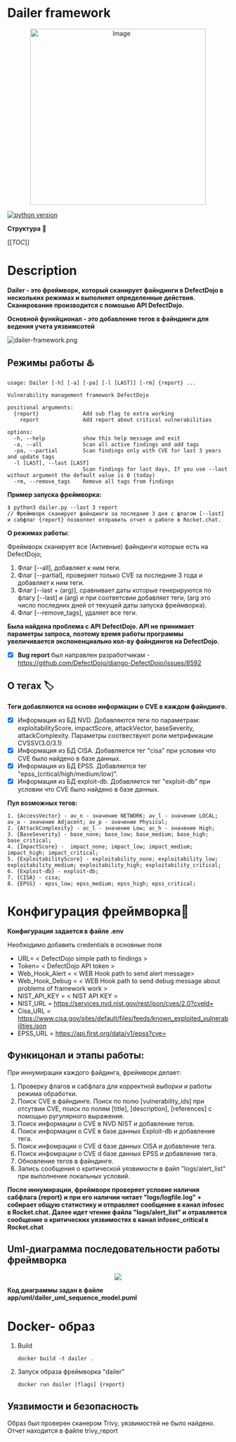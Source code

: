 # Dailer framework

<p align="center">
      <img src="app/images/Dailer.png" alt="Image" width="400" />
</p>

[![python version](https://img.shields.io/badge/Python-3.11%2B-brightgreen)](https://www.python.org/downloads/)

**Структура** 📄

[[_TOC_]]

# Description
**Dailer - это фреймворк, который сканирует файндинги в DefectDojo в нескольких режимах и выполняет определенные действия. Сканирование производится с помошью API DefectDojo.** 

**Основной функйционал - это добавление тегов в файндинги для ведения учета уязвимсотей**

![dailer-framework.png](app/images/dailer-framework.png)

## Режимы работы ♨️
```console
usage: Dailer [-h] [-a] [-pa] [-l [LAST]] [-rm] {report} ...

Vulnerability management framework DefectDojo

positional arguments:
  {report}              Add sub flag to extra working
    report              Add report about critical vulnerabilities

options:
  -h, --help            show this help message and exit
  -a, --all             Scan all active findings and add tags
  -pa, --partial        Scan findings only with CVE for last 3 years and update tags
  -l [LAST], --last [LAST]
                        Scan findings for last days, If you use --last without argument the default value is 0 (today)
  -rm, --remove_tags    Remove all tags from findings

```
**Пример запуска фреймворка:**
```console
$ python3 dailer.py --last 3 report 
// Фреймворк сканирует файндинги за последние 3 дня с флагом [--last] и сабфлаг {report} позволяет отправить отчет о работе в Rocket.chat.
```
**О режимах работы:**

Фреймворк сканирует все (Активные) файндинги которые есть на DefectDojo;
  1. Флаг [--all], добавляет к ним теги.
  2. Флаг [--partial], проверяет только CVE за последние 3 года и добавляет к ним теги.
  3. Флаг [--last + (arg)], сравнивает даты которые генерируются по флагу [--last] и (arg) и при соответсвии добавляет теги, (arg это число последних дней от текущей даты запуска фреймворка). 
  4. Флаг [--remove_tags], удаляет все теги.

**Была найдена проблема с API DefectDojo. API не принимает параметры запроса, поэтому время работы программы увеличивается экспоненциально кол-ву файндингов на DefectDojo.**

- [x] **Bug report** был направлен разработчикам - https://github.com/DefectDojo/django-DefectDojo/issues/8592

## О тегах 🏷️
**Теги добавляются на основе информации о CVE в каждом файндинге.**
  - [x] Информация из БД NVD. Добавляются теги по параметрам: exploitabilityScore, impactScore, attackVector, baseSeverity, attackComplexity. Параметры соотвествуют роли метрификации CVSSV(3.0/3.1)
  - [x] Информация из БД CISA. Добавляется тег "cisa" при условии что СVE было найдено в базе данных.
  - [x] Информация из БД EPSS. Добавляется тег "epss_(critical/high/medium/low)".
  - [x] Информация из БД exploit-db. Добавляется тег "exploit-db" при условии что СVE было найдено в базе данных.

**Пул возможных тегов:**

    1. {AccessVector} - av_n - значение NETWORK; av_l - значение LOCAL; av_a - значение Adjacent; av_p - значение Physical;
    2. {AttackComplexity} - ac_l - значение Low; ac_h - значение High;
    3. {BaseSeverity} - base_none; base_low; base_medium; base_high; base_critical;
    4. {ImpactScore} -  impact_none; impact_low; impact_medium; impact_high; impact_critical;
    5. {ExploitabilityScore} - exploitability_none; exploitability_low; exploitability_medium; exploitability_high; exploitability_critical;
    6. {Exploit-db} - exploit-db;
    7. {CISA} - cisa;
    8. {EPSS} - epss_low; epss_medium; epss_high; epss_critical;

# Конфигурация фреймворка🔧

**Конфигурация задается в файле .env**

Необходимо добавить credentials в основные поля

* URL= < DefectDojo simple path to findings >
* Token= < DefectDojo API token >
* Web_Hook_Alert = < WEB Hook path to send alert message>
* Web_Hook_Debug = < WEB Hook path to send debug message about problems of framework work >
* NIST_API_KEY = < NIST API KEY >
* NIST_URL = https://services.nvd.nist.gov/rest/json/cves/2.0?cveId=
* Cisa_URL = https://www.cisa.gov/sites/default/files/feeds/known_exploited_vulnerabilities.json
* EPSS_URL = https://api.first.org/data/v1/epss?cve=

## Функицонал и этапы работы: 
При иннумирации каждого файдинга, фреймворк делает:
  
1. Проверку флагов и сабфлага для корректной выборки и работы режима обработки.
2. Поиск CVE в файндинге. Поиск по полю [vulnerability_ids] при отсутвии CVE, поиск по полям [title], [description], [references] c помощью ругулярного выражения.
3. Поиск информации о CVE в NVD NIST и добавление тегов.
4. Поиск информации о CVE в базе данных Exploit-db и добавление тега.
5. Поиск инфомрации о CVE d базе данных CISA и добавление тега.
6. Поиск инфомрации о CVE d базе данных EPSS и добавление тега.
7. Обновление тегов в файндинге.
8. Запись сообщения о критической уязвимости в файл "logs/alert_list" при выполнение локальных условий.

**После иннумирации, фреймворк проверяет условие наличия сабфлага {report} и при его наличии читает "logs/logfile.log" + собирает общую статистику и отправляет сообщение в канал infosec в Rocket.chat. Далее идет чтение файла "logs/alert_list" и отравляется сообщение о критических уязвимостях в канал infosec_critical в Rocket.chat**

## Uml-диаграмма последовательности работы фреймворка

<p align="center">
      <img src="app/uml/dailer_uml.svg"/>
</p>

**Код диаграммы задан в файле app/uml/dailer_uml_sequence_model.puml**

# Docker- образ
1.  Build
    ```console
    docker build -t dailer .
    ```
2. Запуск образа фреймворка "dailer"
    ```console
    docker run dailer [flags] {report}
    ```

## Уязвимости и безопасность

Образ был проверен сканером Trivy, уязвимостей не было найдено. Отчет находится в файле trivy_report

